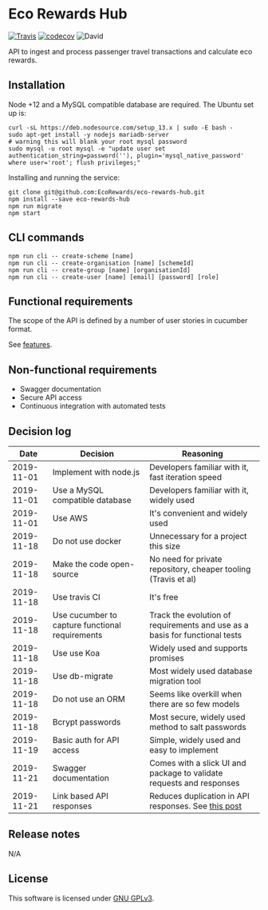# Eco Rewards Hub
[![Travis](https://img.shields.io/travis/ecorewards/eco-rewards-hub.svg?style=flat-square)](https://travis-ci.org/ecorewards/eco-rewards-hub) [![codecov](https://codecov.io/gh/ecorewards/eco-rewards-hub/branch/master/graph/badge.svg)](https://codecov.io/gh/ecorewards/eco-rewards-hub) ![David](https://img.shields.io/david/ecorewards/eco-rewards-hub.svg?style=flat-square)

API to ingest and process passenger travel transactions and calculate eco rewards.

## Installation

Node +12 and a MySQL compatible database are required. The Ubuntu set up is:

```
curl -sL https://deb.nodesource.com/setup_13.x | sudo -E bash -
sudo apt-get install -y nodejs mariadb-server
# warning this will blank your root mysql password
sudo mysql -u root mysql -e "update user set authentication_string=password(''), plugin='mysql_native_password' where user='root'; flush privileges;"
```

Installing and running the service:

```
git clone git@github.com:EcoRewards/eco-rewards-hub.git
npm install --save eco-rewards-hub
npm run migrate
npm start
```
 

## CLI commands

```
npm run cli -- create-scheme [name]
npm run cli -- create-organisation [name] [schemeId]
npm run cli -- create-group [name] [organisationId]
npm run cli -- create-user [name] [email] [password] [role]
``` 

## Functional requirements

The scope of the API is defined by a number of user stories in cucumber format. 

See [features](/bdd/feature).

## Non-functional requirements

- Swagger documentation
- Secure API access
- Continuous integration with automated tests

## Decision log

| Date       | Decision | Reasoning | 
| ---------- | -------- | --------- |
| 2019-11-01 | Implement with node.js | Developers familiar with it, fast iteration speed |
| 2019-11-01 | Use a MySQL compatible database | Developers familiar with it, widely used |
| 2019-11-01 | Use AWS | It's convenient and widely used |
| 2019-11-18 | Do not use docker | Unnecessary for a project this size |
| 2019-11-18 | Make the code open-source | No need for private repository, cheaper tooling (Travis et al) |
| 2019-11-18 | Use travis CI | It's free |
| 2019-11-18 | Use cucumber to capture functional requirements | Track the evolution of requirements and use as a basis for functional tests |
| 2019-11-18 | Use use Koa | Widely used and supports promises |
| 2019-11-18 | Use db-migrate | Most widely used database migration tool |
| 2019-11-18 | Do not use an ORM | Seems like overkill when there are so few models |
| 2019-11-18 | Bcrypt passwords | Most secure, widely used method to salt passwords |
| 2019-11-19 | Basic auth for API access | Simple, widely used and easy to implement |
| 2019-11-21 | Swagger documentation | Comes with a slick UI and package to validate requests and responses |
| 2019-11-21 | Link based API responses | Reduces duplication in API responses. See [this post](https://cloud.google.com/blog/products/application-development/api-design-why-you-should-use-links-not-keys-to-represent-relationships-in-apis) |

## Release notes

N/A

## License

This software is licensed under [GNU GPLv3](https://www.gnu.org/licenses/gpl-3.0.en.html).
